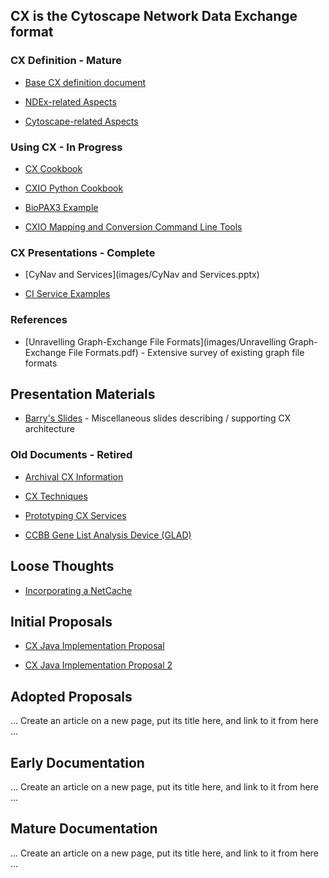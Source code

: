 ## CX is the Cytoscape Network Data Exchange format

### CX Definition - Mature
* [Base CX definition document](https://docs.google.com/document/d/1kAUzVj6X86YCWHnTyZtybh1lt4zO-M6anCMJBD_PyG0/edit#heading=h.czluozfc8nwp)

* [NDEx-related Aspects](https://docs.google.com/document/d/1Bn1X6tFWEDmCr7Z73xZoBhL8HRZhMPqEiWFFbr6gSDc/edit#heading=h.ifadelbobpc9)

* [Cytoscape-related Aspects](https://docs.google.com/document/d/17x0WbbFPNEMjuVyNrIzDaREc-XDBQVgdOh7LqDBYGbI/edit)


### Using CX - In Progress
* [CX Cookbook](https://docs.google.com/document/d/1A_STRZasG35waHDjivtZo2cPbV5x1hVIXP7KMmh1TV4/edit)

* [CXIO Python Cookbook](https://docs.google.com/document/d/1KwR-JBfjfSB7aoAi51QtOApv2E5GC80vogXoJ-LyXJw/edit#heading=h.9cz81yxlsk2j)

* [BioPAX3 Example](https://docs.google.com/document/d/1RTAcAIr50FB6bt6FmgluouI55BqyPFtvA9rq1qdJF0c/edit)

* [CXIO Mapping and Conversion Command Line Tools](https://docs.google.com/document/d/1qu1aPZAaQLMZMmAnOGuGOmFgBS42ppp-84nKS8-zjBg/edit#heading=h.843uipa2lxmy)

### CX Presentations - Complete
* [CyNav and Services](images/CyNav and Services.pptx)

* [CI Service Examples](https://docs.google.com/presentation/d/1QlzDyy_Y44virr4fjsXd0Fsp8lOOhUvWfWAxnH1v13c/edit#slide=id.gb6c4a0be0_1_139)

### References
* [Unravelling Graph-Exchange File Formats](images/Unravelling Graph-Exchange File Formats.pdf) - Extensive survey of existing graph file formats
 
## Presentation Materials
* [Barry's Slides](images/Slides.pptx) - Miscellaneous slides describing / supporting CX architecture


### Old Documents - Retired

* [Archival CX Information](https://docs.google.com/document/d/1XV_yTfXfmgjY3czXWlbYWsBnV70UW9YL0FFRCzOKtiI/edit#heading=h.56xyv0rimwq1)

* [CX Techniques](https://docs.google.com/document/d/1FJG3FjYvxNnBAiquLx8KnGcjx8m89DLa_BN0gd5j3yo/edit)

* [Prototyping CX Services](https://docs.google.com/document/d/1NRPsrszU5Zzzt9MWTdXXDFUuOI8KxrP0J-R8tkGWEvc/edit)

* [CCBB Gene List Analysis Device (GLAD)](https://docs.google.com/document/d/1b9YmyJTrNk-xZk5fo05Y7XoLVgv6ntadMDqVZkqefqQ/edit)


## Loose Thoughts
* [Incorporating a NetCache](https://drive.google.com/file/d/0B05JMUI-p-wFeUNENmFNdWwxZUU/view?usp=sharing)

## Initial Proposals
* [CX Java Implementation Proposal](https://docs.google.com/document/d/1o-kQiLdlPIq7TNtOmSKBBLQqJTF45EKgvCu-eUjb0hA/edit)

* [CX Java Implementation Proposal 2](https://docs.google.com/document/d/11X7C_JihNMRAT0nt7YSALji1y5HefZmh3xDlTlRU3SI/edit)

## Adopted Proposals
... Create an article on a new page, put its title here, and link to it from here ...

## Early Documentation
... Create an article on a new page, put its title here, and link to it from here ...

## Mature Documentation
... Create an article on a new page, put its title here, and link to it from here ...

